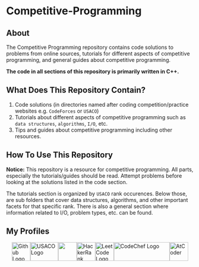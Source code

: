 # Competitive-Programming

## About

The Competitive Programming repository contains code solutions to problems from online sources, tutorials for different aspects of competitive programming, and general guides about competitive programming.

**The code in all sections of this repository is primarily written in C++.**

## What Does This Repository Contain?

1. Code solutions (in directories named after coding competition/practice websites e.g. `CodeForces` or `USACO`)
2. Tutorials about different aspects of competitive programming such as `data structures`, `algorithms`, `I/O`, etc.
3. Tips and guides about competitive programming including other resources.

## How To Use This Repository

**Notice:** This repository is a resource for competitive programming. All parts, especially the tutorials/guides should be read. Attempt problems before looking at the solutions listed in the code section.

The tutorials section is organized by `USACO` rank occurences. Below those, are sub folders that cover data structures, algorithms, and other important facets for that specific rank. There is also a general section where information related to I/O, problem types, etc. can be found.

## My Profiles

<div style="display: flex; justify-content: center; align-items: center">
  <a href="https://github.com/gap-prog">
    <img src="https://github.githubassets.com/images/modules/logos_page/GitHub-Mark.png" alt="Github Logo" width=50 height=50>
  </a>
  <a href="http://usaco.org/" target="_blank">
    <img src="https://ioinformatics.org/images/usaco.png" alt="USACO Logo" alt="USACO Logo" width=75 height=50>
  </a>
  <a href="https://codeforces.com/profile/gpprog">
    <img src="https://cdn.iconscout.com/icon/free/png-256/code-forces-3629285-3031869.png" width=50 height=50>
  </a>
  <a href="https://www.hackerrank.com/profile/gpprog">
    <img src="https://upload.wikimedia.org/wikipedia/commons/4/40/HackerRank_Icon-1000px.png" alt="HackerRank Logo" width=50 height=50>
  </a>
  <a href="https://leetcode.com/gpprog/">
    <img src="https://leetcode.com/static/images/LeetCode_logo_rvs.png" alt="LeetCode Logo" width=50 height=50>
  </a>
  <a href="https://www.codechef.com/users/gpprog">
    <img src="https://upload.wikimedia.org/wikipedia/en/thumb/7/7b/Codechef%28new%29_logo.svg/1200px-Codechef%28new%29_logo.svg.png" alt="CodeChef Logo" width=150 height=50>
  </a>
  <a href="https://atcoder.jp/users/gpprog">
    <img src="https://img.atcoder.jp/assets/atcoder.png" alt="AtCoder" width=50 height=50>
  </a>
</div>
